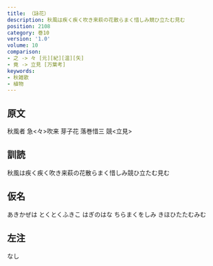 ```yaml
---
title: （詠花）
description: 秋風は疾く疾く吹き来萩の花散らまく惜しみ競ひ立たむ見む
position: 2108
category: 巻10
version: '1.0'
volume: 10
comparison:
- 之 -> 々 [元][紀][温][矢]
- 竟 -> 立見 [万葉考]
keywords:
- 秋雑歌
- 植物
---
```


## 原文

秋風者 急<々>吹来 芽子花 落巻惜三 競<立見>

## 訓読

秋風は疾く疾く吹き来萩の花散らまく惜しみ競ひ立たむ見む

## 仮名

あきかぜは とくとくふきこ はぎのはな ちらまくをしみ きほひたたむみむ

## 左注

なし
